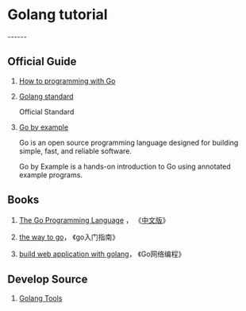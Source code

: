 <h1>Golang tutorial</h1>
------

## Official Guide

1. [How to programming with Go](https://go-zh.org/doc/code.html)

2. [Golang standard](https://go-zh.org/ref/spec)

    Official Standard

3. [Go by example](https://gobyexample.com)

    Go is an open source programming language designed for building simple, fast, and reliable software.

    Go by Example is a hands-on introduction to Go using annotated example programs.

## Books
1. [The Go Programming Language](http://www.gopl.io/) ， 《[中文版](https://yar999.gitbooks.io/gopl-zh/)》

2. [the way to go](https://github.com/Unknwon/the-way-to-go_ZH_CN)， 《go入门指南》

3. [build web application with golang](https://github.com/astaxie/build-web-application-with-golang)， 《Go网络编程》

## Develop Source

1. [Golang Tools](https://github.com/golang/tools)

